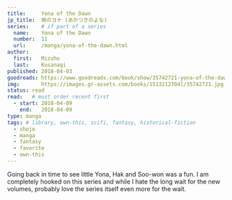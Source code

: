 ```yaml
---
title:     Yona of the Dawn
jp_title:  暁のヨナ (あかつきのよな)
series:    # if part of a series
  name:    Yona of the Dawn
  number:  11
  url:     /manga/yona-of-the-dawn.html
author: 
  first:   Mizuho 
  last:    Kusanagi
published: 2018-04-03 
goodreads: https://www.goodreads.com/book/show/35742721-yona-of-the-dawn-vol-11
img:       https://images.gr-assets.com/books/1513212704l/35742721.jpg
status: read
read:   # must order recent first
  - start: 2018-04-09 
    end:   2018-04-09
type: manga
tags: # library, own-this, scifi, fantasy, historical-fiction
  - shojo
  - manga
  - fantasy
  - favorite
  - own-this
---
```


Going back in time to see little Yona, Hak and Soo-won was a fun. I am completely hooked on this series and while I hate the long wait for the new volumes, probably love the series itself even more for the wait.